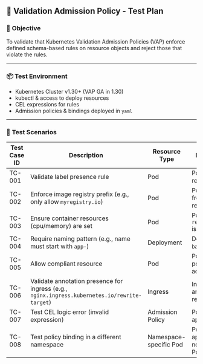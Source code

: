 ## 🧪 **Validation Admission Policy - Test Plan**

### 🎯 **Objective**

To validate that Kubernetes Validation Admission Policies (VAP) enforce defined schema-based rules on resource objects and reject those that violate the rules.

---

### 📦 **Test Environment**

* Kubernetes Cluster v1.30+ (VAP GA in 1.30)
* kubectl & access to deploy resources
* CEL expressions for rules
* Admission policies & bindings deployed in `yaml`

---

### 🧪 **Test Scenarios**

| Test Case ID | Description                                                                                   | Resource Type          | Expected Result                                       |
| ------------ | --------------------------------------------------------------------------------------------- | ---------------------- | ----------------------------------------------------- |
| TC-001       | Validate label presence rule                                                                  | Pod                    | Pod without label is rejected                         |
| TC-002       | Enforce image registry prefix (e.g., only allow `myregistry.io`)                              | Pod                    | Pod using image from docker.io is rejected            |
| TC-003       | Ensure container resources (cpu/memory) are set                                               | Pod                    | Pod missing `resources.requests` is rejected          |
| TC-004       | Require naming pattern (e.g., name must start with `app-`)                                    | Deployment             | Deployment named `backend` is rejected                |
| TC-005       | Allow compliant resource                                                                      | Pod                    | Pod meeting all policies is accepted                  |
| TC-006       | Validate annotation presence for ingress (e.g., `nginx.ingress.kubernetes.io/rewrite-target`) | Ingress                | Ingress missing annotation is rejected                |
| TC-007       | Test CEL logic error (invalid expression)                                                     | Admission Policy       | Policy fails to apply, error shown                    |
| TC-008       | Test policy binding in a different namespace                                                  | Namespace-specific Pod | Policy binding applies and rejects non-compliant Pods |
